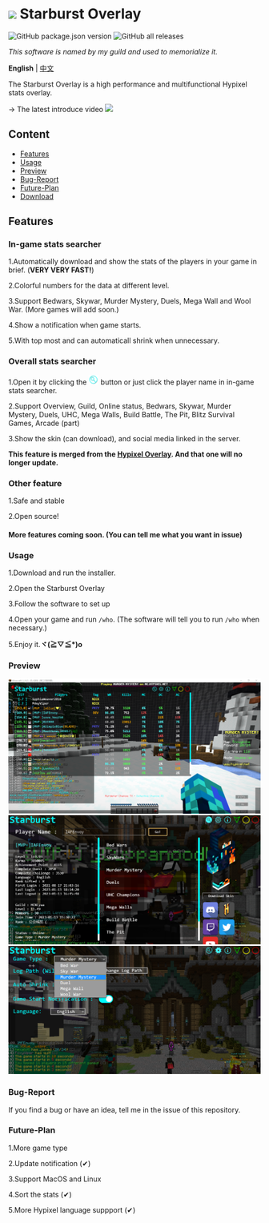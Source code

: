 # <img src="logo.ico" style="width:50px"> Starburst Overlay
![GitHub package.json version](https://img.shields.io/github/package-json/v/IAFEnvoy/StarburstOverlay) ![GitHub all releases](https://img.shields.io/github/downloads/IAFEnvoy/StarburstOverlay/total)

*This software is named by my guild and used to memorialize it.*

**English** | [中文](https://github.com/IAFEnvoy/StarburstOverlay/blob/master/README_CN.md)

The Starburst Overlay is a high performance and multifunctional Hypixel stats overlay.

-> The latest introduce video
[![](https://res.cloudinary.com/marcomontalbano/image/upload/v1669205207/video_to_markdown/images/youtube--HjdXrt8l2_M-c05b58ac6eb4c4700831b2b3070cd403.jpg)](https://youtu.be/HjdXrt8l2_M "")

## Content
- [Features](#Features)
- [Usage](#Usage)
- [Preview](#Preview)
- [Bug-Report](#Bug-Report)
- [Future-Plan](#Future-Plan)
- [Download](https://github.com/IAFEnvoy/StarburstOverlay/releases)

## Features
### In-game stats searcher
1.Automatically download and show the stats of the players in your game in brief. (**VERY VERY FAST!**)

2.Colorful numbers for the data at different level.

3.Support Bedwars, Skywar, Murder Mystery, Duels, Mega Wall and Wool War. (More games will add soon.)

4.Show a notification when game starts.

5.With top most and can automaticall shrink when unnecessary.

### Overall stats searcher
1.Open it by clicking the <img src="./src/img/search1.png" style="width:20px"> button or just click the player name in in-game stats searcher.

2.Support Overview, Guild, Online status, Bedwars, Skywar, Murder Mystery, Duels, UHC, Mega Walls, Build Battle, The Pit, Blitz Survival Games, Arcade (part)

3.Show the skin (can download), and social media linked in the server.

**This feature is merged from the [Hypixel Overlay](https://github.com/IAFEnvoy/HypixelOverlay). And that one will no longer update.**

### Other feature
1.Safe and stable

2.Open source!

#### More features coming soon. (You can tell me what you want in issue)

### Usage
1.Download and run the installer.

2.Open the Starburst Overlay

3.Follow the software to set up

4.Open your game and run `/who`. (The software will tell you to run `/who` when necessary.)

5.Enjoy it.**ヾ(≧▽≦\*)o**

### Preview
<img src="./img/en/1.png">
<img src="./img/en/2.png">
<img src="./img/en/3.png">

### Bug-Report
If you find a bug or have an idea, tell me in the issue of this repository.

### Future-Plan
1.More game type

2.Update notification (✔)

3.Support MacOS and Linux

4.Sort the stats (✔)

5.More Hypixel language suppport (✔)